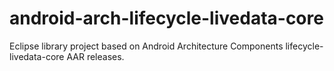 # android-arch-lifecycle-livedata-core
Eclipse library project based on Android Architecture Components lifecycle-livedata-core AAR releases. 
